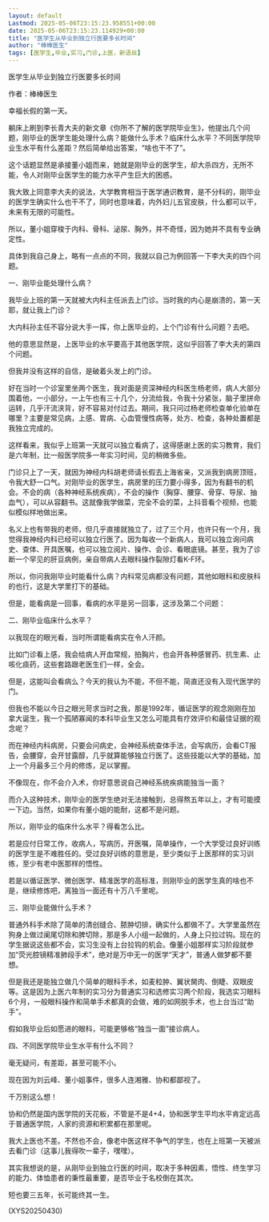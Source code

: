 ```yaml
---
layout: default
Lastmod: 2025-05-06T23:15:23.958551+00:00
date: 2025-05-06T23:15:23.114929+00:00
title: "医学生从毕业到独立行医要多长时间"
author: "棒棒医生"
tags: [医学生,毕业,实习,门诊,上医，新语丝]
---
```


医学生从毕业到独立行医要多长时间

作者：棒棒医生

幸福长假的第一天。

躺床上刷到李长青大夫的新文章《你所不了解的医学院毕业生》，他提出几个问题，刚毕业的医学生能处理什么病？能做什么手术？临床什么水平？不同医学院毕业生水平有什么差距？然后简单给出答案，“啥也干不了”。

这个话题显然是承接董小姐而来，她就是刚毕业的医学生，却大杀四方，无所不能，令人对刚毕业医学生的能力水平产生巨大的困惑。

我大致上同意李大夫的说法，大学教育相当于医学通识教育，是不分科的，刚毕业的医学生确实什么也干不了，同时也意味着，内外妇儿五官皮肤，什么都可以干，未来有无限的可能性。

所以，董小姐穿梭于内科、骨科、泌尿、胸外，并不奇怪，因为她并不具有专业确定性。

具体到我自己身上，略有一点点的不同，我就以自己为例回答一下李大夫的四个问题。

一、刚毕业能处理什么病？

我毕业上班的第一天就被大内科主任派去上门诊。当时我的内心是崩溃的，第一天耶，就让我上门诊？

大内科孙主任不容分说大手一挥，你上医毕业的，上个门诊有什么问题？去吧。

他的意思显然是，上医毕业的水平要高于其他医学院，这似乎回答了李大夫的第四个问题。

但我并没有这样的自信，是破着头发上的门诊。

好在当时一个诊室里坐两个医生，我对面是资深神经内科医生杨老师，病人大部分围着他，一小部分，一上午也有三十几个，分流给我，令我十分紧张，脑子里拼命运转，几乎汗流浃背，好不容易对付过去。期间，我只问过杨老师检查单化验单在哪里？主要是常见病，上感、胃病、心血管慢性病等，处方、检查，各种处置都是我独立完成的。

这样看来，我似乎上班第一天就可以独立看病了，这得感谢上医的实习教育，我们是六年制，比一般医学院多一年实习时间，见的稍微多些。

门诊只上了一天，就因为神经内科胡老师请长假去上海省亲，又派我到病房顶班，令我大舒一口气。对刚毕业的医学生，病房里的压力要小得多，因为有翻书的机会。不会的病（各种神经系统疾病），不会的操作（胸穿、腰穿、骨穿、导尿、抽血气），可以从容翻书。这就像我学做菜，完全不会的菜，上抖音看个视频，也能似模似样地做出来。

名义上也有带我的老师，但几乎直接就独立了，过了三个月，也许只有一个月，我觉得我神经内科已经可以独立行医了。因为每收一个新病人，我可以独立询问病史、查体、开具医嘱，也可以独立阅片、操作、会诊、看眼底镜。甚至，我为了诊断一个罕见的肝豆病例，亲自带病人去眼科操作裂隙灯看K-F环。

所以，你问我刚毕业时能看什么病？内科常见病都没有问题，其他如眼科和皮肤科的也行，这是大学里打下的基础。

但是，能看病是一回事，看病的水平是另一回事，这涉及第二个问题：

二、刚毕业临床什么水平？

以我现在的眼光看，当时所谓能看病实在令人汗颜。

比如门诊看上感，我会给病人开血常规，拍胸片，也会开各种感冒药、抗生素、止咳化痰药，这些套路跟老医生们一样，全会。

但是，这能叫会看病么？今天的我认为不能，不但不能，简直还没有入现代医学的门。

但我也不能以今日之眼光苛求当时之我，那是1992年，循证医学的观念刚刚在加拿大诞生，我一个孤陋寡闻的本科毕业生又怎么可能具有疗效评价和最佳证据的观念呢？

而在神经内科病房，只要会问病史，会神经系统查体手法，会写病历，会看CT报告，会腰穿，会开甘露醇，几乎就算能够独立行医了。这些技能以大学的基础，加上一个月最多三个月的修炼，足以掌握。

不像现在，你不会介入术，你好意思说自己神经系统疾病能独当一面？

而介入这种技术，刚毕业的医学生绝对无法接触到，总得熬五年以上，才有可能摸一下边。当然，如果你有董小姐的能耐，这都不是问题。

所以，刚毕业的临床什么水平？得看怎么比。

若是应付日常工作，收病人，写病历，开医嘱，简单操作，一个大学受过良好训练的医学生是不难胜任的。受过良好训练的意思是，至少类似于上医那样的实习训练，至少有老中医那样的悟性。

若是以循证医学、微创医学、精准医学的高标准，则刚毕业的医学生真的啥也不是，继续修炼吧，离独当一面还有十万八千里呢。

三、刚毕业能做什么手术？

普通外科手术除了简单的清创缝合、脓肿切排，确实什么都做不了。大学里虽然在狗身上做过阑尾切除和脾切除，那是多人小组一起做的，人身上只拉过钩。现在的学生据说这些都不会，实习生没有上台拉钩的机会。像董小姐那样实习阶段就参加“荧光腔镜精准肺段手术”，绝对是万中无一的医学“天才”，普通人做梦都不要想。

但是我还是能独立做几个简单的眼科手术，如麦粒肿、翼状胬肉、倒睫、双眼皮等。这是因为上医六年制的实习分为普通实习和选修实习两个阶段，我选实习眼科6个月，一般眼科操作和简单手术都真的会做，难的如网脱手术，也上台当过“助手”。

假如我毕业后如愿进的眼科，可能更够格“独当一面”接诊病人。

四、不同医学院毕业生水平有什么不同？

毫无疑问，有差距，甚至可能不小。

现在因为刘云峰、董小姐事件，很多人连湘雅、协和都鄙视了。

千万别这么想！

协和仍然是国内医学院的天花板，不管是不是4+4，协和医学生平均水平肯定远高于普通医学院，人家的资源和积累都在那里呢。

我大上医也不差。不然也不会，像老中医这样不争气的学生，也在上班第一天被派去看门诊（这事儿我得吹一辈子，嘿嘿）。

其实我想说的是，从刚毕业到独立行医的时间，取决于多种因素，悟性、终生学习的能力、体恤患者的秉性最重要，是否毕业于名校倒在其次。

短也要三五年，长可能终其一生。

(XYS20250430)


